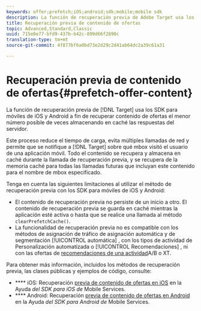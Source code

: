 ```yaml
---
keywords: offer;prefetch;iOS;android;sdk;mobile;mobile sdk
description: La función de recuperación previa de Adobe Target usa los SDK para móviles de iOS y Android a fin de recuperar contenido de ofertas el menor número posible de veces almacenando en caché las respuestas del servidor.
title: Recuperación previa de contenido de ofertas
topic: Advanced,Standard,Classic
uuid: 715e0e77-bfd9-437b-b42c-899d66f2890c
translation-type: tm+mt
source-git-commit: 4f877bf6a0bd73e2d29c2d41ab64dc2a39c61a31

---
```



# Recuperación previa de contenido de ofertas{#prefetch-offer-content}

La función de recuperación previa de [!DNL Target] usa los SDK para móviles de iOS y Android a fin de recuperar contenido de ofertas el menor número posible de veces almacenando en caché las respuestas del servidor.

Este proceso reduce el tiempo de carga, evita múltiples llamadas de red y permite que se notifique a [!DNL Target] sobre qué mbox visitó el usuario de una aplicación móvil. Todo el contenido se recupera y almacena en caché durante la llamada de recuperación previa, y se recupera de la memoria caché para todas las llamadas futuras que incluyan este contenido para el nombre de mbox especificado.

Tenga en cuenta las siguientes limitaciones al utilizar el método de recuperación previa con los SDK para móviles de iOS y Android:

* El contenido de recuperación previa no persiste de un inicio a otro. El contenido de recuperación previa se guarda en caché mientras la aplicación esté activa o hasta que se realice una llamada al método `clearPrefetchCache()`.
* La funcionalidad de recuperación previa no es compatible con los métodos de asignación de tráfico de asignación  automática y de segmentación [!UICONTROL automática] , con los tipos de actividad de Personalización  automatizada o [!UICONTROL Recomendaciones] , ni con las ofertas de [recomendaciones de una actividad](/help/c-recommendations/recommendations-as-an-offer.md)A/B o XT.

Para obtener más información, incluidos los métodos de recuperación previa, las clases públicas y ejemplos de código, consulte:

* **** iOS:  Recuperación [previa de contenido de ofertas en iOS](https://docs.adobe.com/content/help/en/mobile-services/ios/target-ios/c-mob-target-prefetch-ios.html) en la Ayuda *del SDK para iOS de* Mobile Services.
* **** Android:  Recuperación [previa de contenido de ofertas en Android](https://docs.adobe.com/content/help/en/mobile-services/android/target-android/c-mob-target-prefetch-android.html) en la Ayuda *del SDK para Android de* Mobile Services.
